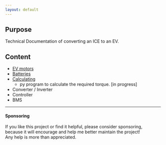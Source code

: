 ```yaml
---
layout: default
---
```


## Purpose
Technical Documentation of converting an ICE to an EV. 

## Content
* [EV motors](./evEngine.md) 
* [Batteries](./batteries.md) 
* [Calculating](./calculating.md)
  * py program to calculate the required torque. [in progress]
*  Converter / Inverter
*  Controller
*  BMS 

***

#### Sponsoring

If you like this project or find it helpful, please consider sponsoring, <br>
because it will encourage and help me better maintain the project! <br>
Any help is more than appreciated. 

